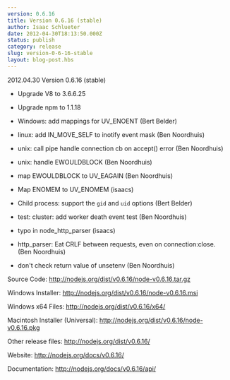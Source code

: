 ```yaml
---
version: 0.6.16
title: Version 0.6.16 (stable)
author: Isaac Schlueter
date: 2012-04-30T18:13:50.000Z
status: publish
category: release
slug: version-0-6-16-stable
layout: blog-post.hbs
---
```


<p>2012.04.30 Version 0.6.16 (stable)

</p>
<ul>
<li><p>Upgrade V8 to 3.6.6.25</p>
</li>
<li><p>Upgrade npm to 1.1.18</p>
</li>
<li><p>Windows: add mappings for UV_ENOENT (Bert Belder)</p>
</li>
<li><p>linux: add IN_MOVE_SELF to inotify event mask (Ben Noordhuis)</p>
</li>
<li><p>unix: call pipe handle connection cb on accept() error (Ben Noordhuis)</p>
</li>
<li><p>unix: handle EWOULDBLOCK (Ben Noordhuis)</p>
</li>
<li><p>map EWOULDBLOCK to UV_EAGAIN (Ben Noordhuis)</p>
</li>
<li><p>Map ENOMEM to UV_ENOMEM (isaacs)</p>
</li>
<li><p>Child process: support the <code>gid</code> and <code>uid</code> options (Bert Belder)</p>
</li>
<li><p>test: cluster: add worker death event test (Ben Noordhuis)</p>
</li>
<li><p>typo in node_http_parser (isaacs)</p>
</li>
<li><p>http_parser: Eat CRLF between requests, even on connection:close. (Ben Noordhuis)</p>
</li>
<li><p>don&#39;t check return value of unsetenv (Ben Noordhuis)</p>
</li>
</ul>
<p>Source Code: <a href="http://nodejs.org/dist/v0.6.16/node-v0.6.16.tar.gz">http://nodejs.org/dist/v0.6.16/node-v0.6.16.tar.gz</a>

</p>
<p>Windows Installer: <a href="http://nodejs.org/dist/v0.6.16/node-v0.6.16.msi">http://nodejs.org/dist/v0.6.16/node-v0.6.16.msi</a>

</p>
<p>Windows x64 Files: <a href="http://nodejs.org/dist/v0.6.16/x64/">http://nodejs.org/dist/v0.6.16/x64/</a>

</p>
<p>Macintosh Installer (Universal): <a href="http://nodejs.org/dist/v0.6.16/node-v0.6.16.pkg">http://nodejs.org/dist/v0.6.16/node-v0.6.16.pkg</a>

</p>
<p>Other release files: <a href="http://nodejs.org/dist/v0.6.16/">http://nodejs.org/dist/v0.6.16/</a>

</p>
<p>Website: <a href="http://nodejs.org/docs/v0.6.16/">http://nodejs.org/docs/v0.6.16/</a>

</p>
<p>Documentation: <a href="http://nodejs.org/docs/v0.6.16/api/">http://nodejs.org/docs/v0.6.16/api/</a>
</p>
